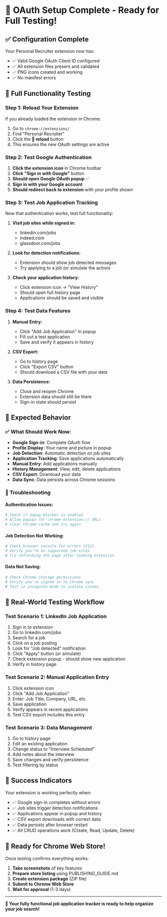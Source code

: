 # 🎉 OAuth Setup Complete - Ready for Full Testing!

## ✅ Configuration Complete
Your Personal Recruiter extension now has:
- ✅ Valid Google OAuth Client ID configured
- ✅ All extension files present and validated
- ✅ PNG icons created and working
- ✅ No manifest errors

## 🚀 Full Functionality Testing

### Step 1: Reload Your Extension
If you already loaded the extension in Chrome:
1. Go to `chrome://extensions/`
2. Find "Personal Recruiter"
3. Click the **🔄 reload** button
4. This ensures the new OAuth settings are active

### Step 2: Test Google Authentication
1. **Click the extension icon** in Chrome toolbar
2. **Click "Sign in with Google"** button
3. **Should open Google OAuth popup** ✅
4. **Sign in with your Google account**
5. **Should redirect back to extension** with your profile shown

### Step 3: Test Job Application Tracking
Now that authentication works, test full functionality:

1. **Visit job sites while signed in:**
   - linkedin.com/jobs
   - indeed.com
   - glassdoor.com/jobs

2. **Look for detection notifications:**
   - Extension should show job detected messages
   - Try applying to a job (or simulate the action)

3. **Check your application history:**
   - Click extension icon → "View History"
   - Should open full history page
   - Applications should be saved and visible

### Step 4: Test Data Features
1. **Manual Entry:**
   - Click "Add Job Application" in popup
   - Fill out a test application
   - Save and verify it appears in history

2. **CSV Export:**
   - Go to history page
   - Click "Export CSV" button
   - Should download a CSV file with your data

3. **Data Persistence:**
   - Close and reopen Chrome
   - Extension data should still be there
   - Sign-in state should persist

## 🎯 Expected Behavior

### ✅ What Should Work Now:
- **Google Sign-in**: Complete OAuth flow
- **Profile Display**: Your name and picture in popup
- **Job Detection**: Automatic detection on job sites
- **Application Tracking**: Save applications automatically
- **Manual Entry**: Add applications manually
- **History Management**: View, edit, delete applications
- **CSV Export**: Download your data
- **Data Sync**: Data persists across Chrome sessions

### 🚨 Troubleshooting

#### Authentication Issues:
```bash
# Check if popup blocker is enabled
# Allow popups for chrome-extension:// URLs
# Clear Chrome cache and try again
```

#### Job Detection Not Working:
```bash
# Check browser console for errors (F12)
# Verify you're on supported job sites
# Try refreshing the page after loading extension
```

#### Data Not Saving:
```bash
# Check Chrome storage permissions
# Verify you're signed in to Chrome sync
# Test in incognito mode to isolate issues
```

## 📱 Real-World Testing Workflow

### Test Scenario 1: LinkedIn Job Application
1. Sign in to extension
2. Go to linkedin.com/jobs
3. Search for a job
4. Click on a job posting
5. Look for "Job detected" notification
6. Click "Apply" button (or simulate)
7. Check extension popup - should show new application
8. Verify in history page

### Test Scenario 2: Manual Application Entry
1. Click extension icon
2. Click "Add Job Application"
3. Enter: Job Title, Company, URL, etc.
4. Save application
5. Verify appears in recent applications
6. Test CSV export includes this entry

### Test Scenario 3: Data Management
1. Go to history page
2. Edit an existing application
3. Change status to "Interview Scheduled"
4. Add notes about the interview
5. Save changes and verify persistence
6. Test filtering by status

## 🎉 Success Indicators

Your extension is working perfectly when:
- ✅ Google sign-in completes without errors
- ✅ Job sites trigger detection notifications
- ✅ Applications appear in popup and history
- ✅ CSV export downloads with correct data
- ✅ Data persists after browser restart
- ✅ All CRUD operations work (Create, Read, Update, Delete)

## 🚀 Ready for Chrome Web Store!

Once testing confirms everything works:
1. **Take screenshots** of key features
2. **Prepare store listing** using PUBLISHING_GUIDE.md
3. **Create extension package** (ZIP file)
4. **Submit to Chrome Web Store**
5. **Wait for approval** (1-3 days)

---

**🎯 Your fully functional job application tracker is ready to help organize your job search!**
